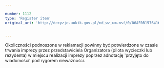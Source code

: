 ```yaml
---

number: 1112
type: 'Register item'
original_uri: 'http://decyzje.uokik.gov.pl/nd_wz_um.nsf/0/06AF0B1576416B98C12572DD00329804?OpenDocument'


---
```


Okoliczności podnoszone w reklamacji powinny być potwierdzone w czasie trwania imprezy przez przedstawiciela Organizatora (pilota wycieczki lub rezydenta) w miejscu realizacji imprezy poprzez adnotację 'przyjęto do wiadomości' pod rygorem nieważności.
